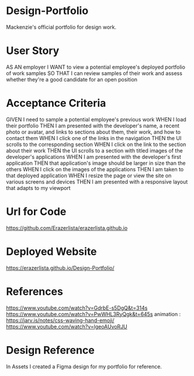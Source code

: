 # Design-Portfolio

Mackenzie's official portfolio for design work.

# User Story

AS AN employer
I WANT to view a potential employee's deployed portfolio of work samples
SO THAT I can review samples of their work and assess whether they're a good candidate for an open position

# Acceptance Criteria

GIVEN I need to sample a potential employee's previous work
WHEN I load their portfolio
THEN I am presented with the developer's name, a recent photo or avatar, and links to sections about them, their work, and how to contact them
WHEN I click one of the links in the navigation
THEN the UI scrolls to the corresponding section
WHEN I click on the link to the section about their work
THEN the UI scrolls to a section with titled images of the developer's applications
WHEN I am presented with the developer's first application
THEN that application's image should be larger in size than the others
WHEN I click on the images of the applications
THEN I am taken to that deployed application
WHEN I resize the page or view the site on various screens and devices
THEN I am presented with a responsive layout that adapts to my viewport

# Url for Code

https://github.com/Erazerlista/erazerlista.github.io

# Deployed Website

https://erazerlista.github.io/Design-Portfolio/

# References

https://www.youtube.com/watch?v=GdrbE-s5DgQ&t=314s
https://www.youtube.com/watch?v=PwWHL3RyQgk&t=645s
animation : https://jarv.is/notes/css-waving-hand-emoji/
https://www.youtube.com/watch?v=lgeoAUvoRJU

# Design Reference

In Assets I created a Figma design for my portfolio for reference.
